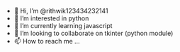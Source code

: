 - 👋 Hi, I’m @rithwik123434232141
- 👀 I’m interested in python
- 🌱 I’m currently learning javascript
- 💞️ I’m looking to collaborate on tkinter (python module)
- 📫 How to reach me ...

<!---
rithwik123434232141/rithwik123434232141 is a ✨ special ✨ repository because its `README.md` (this file) appears on your GitHub profile.
You can click the Preview link to take a look at your changes.
--->
